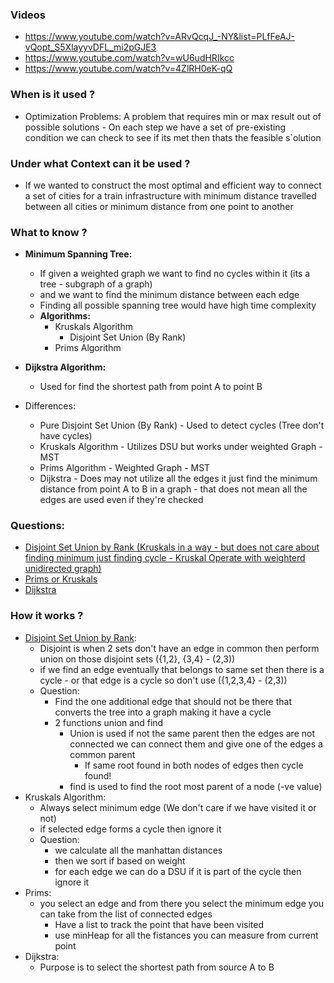 ### Videos

- https://www.youtube.com/watch?v=ARvQcqJ_-NY&list=PLfFeAJ-vQopt_S5XlayyvDFL_mi2pGJE3
- https://www.youtube.com/watch?v=wU6udHRIkcc 
- https://www.youtube.com/watch?v=4ZlRH0eK-qQ 

### When is it used ?
- Optimization Problems: A problem that requires min or max result out of possible solutions - On each step we have a set of pre-existing condition we can check to see if its met then thats the feasible s`olution

### Under what Context can it be used ?
- If we wanted to construct the most optimal and efficient way to connect a set of cities for a train infrastructure with minimum distance travelled between all cities or minimum distance from one point to another

### What to know ?
- **Minimum Spanning Tree:**
    - If given a weighted graph we want to find no cycles within it (its a tree - subgraph of a graph)
    - and we want to find the minimum distance between each edge 
    - Finding all possible spanning tree would have high time complexity
    - **Algorithms:**
        - Kruskals Algorithm
            - Disjoint Set Union (By Rank)
        - Prims Algorithm
        
- **Dijkstra Algorithm:**
    - Used for find the shortest path from point A to point B

- Differences:
    - Pure Disjoint Set Union (By Rank) - Used to detect cycles (Tree don't have cycles)
    - Kruskals Algorithm - Utilizes DSU but works under weighted Graph - MST
    - Prims Algorithm - Weighted Graph - MST
    - Dijkstra - Does may not utilize all the edges it just find the minimum distance from point A to B in a graph - that does not mean all the edges are used even if they're checked



### Questions:
-  [Disjoint Set Union by Rank (Kruskals in a way - but does not care about finding minimum just finding cycle - Kruskal Operate with weighterd unidirected graph)](https://leetcode.com/problems/redundant-connection/description/)
- [Prims or Kruskals](https://leetcode.com/problems/min-cost-to-connect-all-points/description/)
- [Dijkstra](https://leetcode.com/problems/network-delay-time/description/)


### How it works ?
- [Disjoint Set Union by Rank](https://www.youtube.com/watch?v=wU6udHRIkcc):
    - Disjoint is when 2 sets don't have an edge in common then perform union on those disjoint sets ({1,2}, {3,4} - (2,3))
    - if we find an edge eventually that belongs to same set then there is a cycle - or that edge is a cycle so don't use ({1,2,3,4} - (2,3))
    - Question:
        - Find the one additional edge that should not be there that converts the tree into a graph making it have a cycle
        - 2 functions union and find
            - Union is used if not the same parent then the edges are not connected we can connect them and give one of the edges a common parent
                - If same root found in both nodes of edges then cycle found! 
            - find is used to find the root most parent of a node (-ve value)
- Kruskals Algorithm:
    - Always select minimum edge (We don't care if we have visited it or not)
    - if selected edge forms a cycle then ignore it
    - Question:
        - we calculate all the manhattan distances
        - then we sort if based on weight
        - for each edge we can do a DSU if it is part of the cycle then ignore it
- Prims:
    - you select an edge and from there you select the minimum edge you can take from the list of connected edges
        - Have a list to track the point that have been visited 
        - use minHeap for all the fistances you can measure from current point 
- Dijkstra:
    - Purpose is to select the shortest path from source A to B




